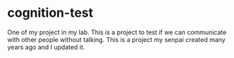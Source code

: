 # cognition-test
One of my project in my lab. This is a project to test if we can communicate with other people without talking. This is a project my senpai created many years ago and I updated it.
